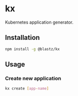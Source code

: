 # kx

Kubernetes application generator.

## Installation

```bash
npm install -g @blastz/kx
```

## Usage

### Create new application

```bash
kx create [app-name]
```
